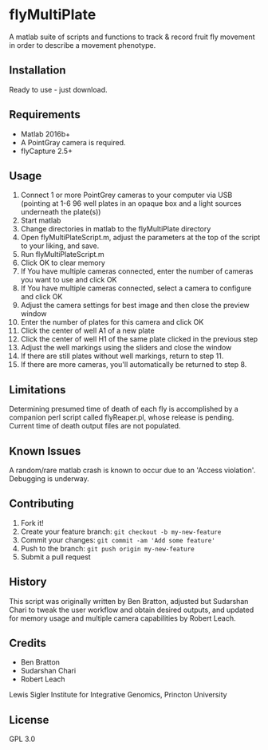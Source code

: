 # flyMultiPlate

A matlab suite of scripts and functions to track & record fruit fly movement in order to describe a movement phenotype.

## Installation

Ready to use - just download.

## Requirements

* Matlab 2016b+
* A PointGray camera is required.
* flyCapture 2.5+

## Usage

1. Connect 1 or more PointGrey cameras to your computer via USB (pointing at 1-6 96 well plates in an opaque box and a light sources underneath the plate(s))
2. Start matlab
3. Change directories in matlab to the flyMultiPlate directory
4. Open flyMultiPlateScript.m, adjust the parameters at the top of the script to your liking, and save.
5. Run flyMultiPlateScript.m
6. Click OK to clear memory
7. If You have multiple cameras connected, enter the number of cameras you want to use and click OK
8. If You have multiple cameras connected, select a camera to configure and click OK
9. Adjust the camera settings for best image and then close the preview window
10. Enter the number of plates for this camera and click OK
11. Click the center of well A1 of a new plate
12. Click the center of well H1 of the same plate clicked in the previous step
13. Adjust the well markings using the sliders and close the window
14. If there are still plates without well markings, return to step 11.
15. If there are more cameras, you'll automatically be returned to step 8.

## Limitations

Determining presumed time of death of each fly is accomplished by a companion perl script called flyReaper.pl, whose release is pending.  Current time of death output files are not populated.

## Known Issues

A random/rare matlab crash is known to occur due to an 'Access violation'.  Debugging is underway.

## Contributing

1. Fork it!
2. Create your feature branch: `git checkout -b my-new-feature`
3. Commit your changes: `git commit -am 'Add some feature'`
4. Push to the branch: `git push origin my-new-feature`
5. Submit a pull request

## History

This script was originally written by Ben Bratton, adjusted but Sudarshan Chari to tweak the user workflow and obtain desired outputs, and updated for memory usage and multiple camera capabilities by Robert Leach.

## Credits

* Ben Bratton
* Sudarshan Chari
* Robert Leach

Lewis Sigler Institute for Integrative Genomics,
Princton University

## License

GPL 3.0
